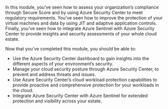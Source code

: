 In this module, you've seen how to assess your organization’s compliance through Secure Score and by using Azure Security Center to meet regulatory requirements. You've seen how to improve the protection of your virtual machines and data by using JIT and adaptive application controls. Finally, you've seen how to integrate Azure Sentinel with Azure Security Center to provide insights and security assessments of your whole cloud estate.

Now that you’ve completed this module, you should be able to:
- Use the Azure Security Center dashboard to gain insights into the different aspects of your environment’s security.
- Manage your cloud security posture through Azure Security Center, to prevent and address threats and issues.
- Use Azure Security Center’s cloud workload protection capabilities to provide proactive and comprehensive protection for your workloads in the cloud.
- Integrate Azure Security Center with Azure Sentinel for extended protection and visibility across your estate.
